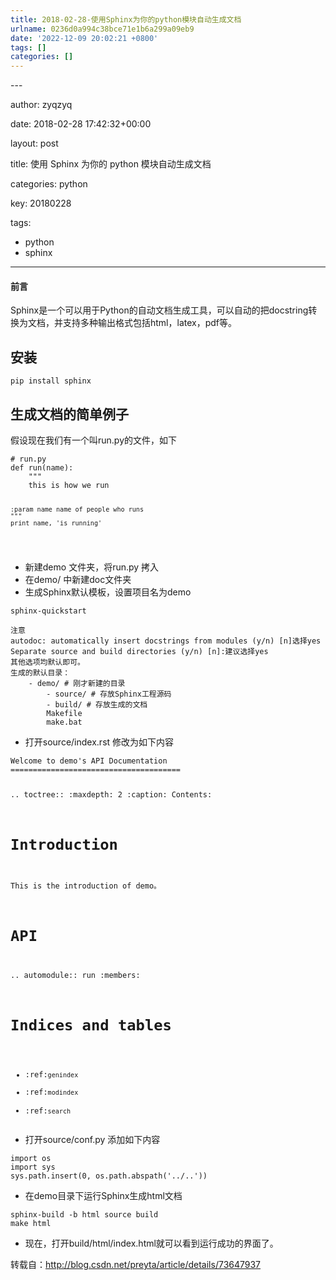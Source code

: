 ```yaml
---
title: 2018-02-28-使用Sphinx为你的python模块自动生成文档
urlname: 0236d0a994c38bce71e1b6a299a09eb9
date: '2022-12-09 20:02:21 +0800'
tags: []
categories: []
---
```


<p>---

author: zyqzyq

date: 2018-02-28 17:42:32+00:00

layout: post

title: 使用 Sphinx 为你的 python 模块自动生成文档

categories: python

key: 20180228

tags:</p>

<ul>
<li>python</li>
<li>sphinx</li>
</ul>
<hr />
<h4>前言</h4>
<p>Sphinx是一个可以用于Python的自动文档生成工具，可以自动的把docstring转换为文档，并支持多种输出格式包括html，latex，pdf等。</p>
<h2>安装</h2>
<pre><code>pip install sphinx
</code></pre>
<h2>生成文档的简单例子</h2>
<p>假设现在我们有一个叫run.py的文件，如下</p>
<pre><code># run.py
def run(name):
    """
    this is how we run

    :param name name of people who runs
    """
    print name, 'is running'

</code></pre>

<ul>
<li>新建demo 文件夹，将run.py 拷入</li>
<li>在demo/ 中新建doc文件夹</li>
<li>生成Sphinx默认模板，设置项目名为demo</li>
</ul>
<pre><code>sphinx-quickstart 
</code></pre>
<pre><code>注意
autodoc: automatically insert docstrings from modules (y/n) [n]选择yes
Separate source and build directories (y/n) [n]:建议选择yes
其他选项均默认即可。
生成的默认目录：
	- demo/ # 刚才新建的目录
	    - source/ # 存放Sphinx工程源码
	    - build/ # 存放生成的文档
	    Makefile
	    make.bat
</code></pre>
<ul>
<li>打开source/index.rst 修改为如下内容</li>
</ul>
<pre><code>Welcome to demo's API Documentation
======================================

.. toctree::
:maxdepth: 2
:caption: Contents:

# Introduction

This is the introduction of demo。

# API

.. automodule:: run
:members:

# Indices and tables

- :ref:`genindex`
- :ref:`modindex`
- :ref:`search`
</code></pre>
<ul>
<li>打开source/conf.py 添加如下内容</li>
</ul>
<pre><code>import os
import sys
sys.path.insert(0, os.path.abspath('../..'))
</code></pre>
<ul>
<li>在demo目录下运行Sphinx生成html文档</li>
</ul>
<pre><code>sphinx-build -b html source build
make html
</code></pre>
<ul>
<li>现在，打开build/html/index.html就可以看到运行成功的界面了。</li>
</ul>
<p>转载自：<a href="http://blog.csdn.net/preyta/article/details/73647937" target="_blank">http://blog.csdn.net/preyta/article/details/73647937</a></p>
